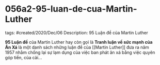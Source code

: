 # 056a2-95-luan-de-cua-Martin-Luther

tags: #created/2020/Dec/06
Description: 95 Luận đề của Martin Luther

**95 Luận đề** của Martin Luther hay còn gọi là **Tranh luận về sức mạnh của Ân Xá** là một danh sách những luận đề của [[Martin Luther]] đưa ra năm 1957 nhằm chống lại sự lạm dụng của việc ban phát ân xá bằng việc quyên góp tiền, của cải...